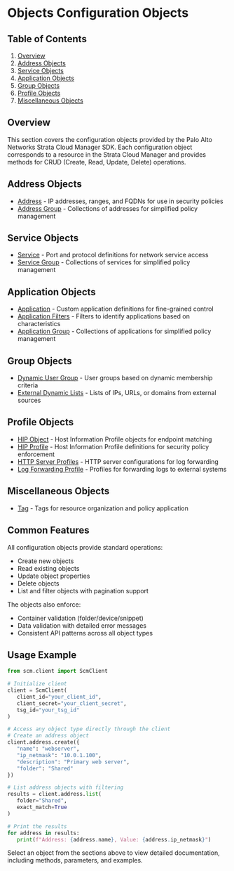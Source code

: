 # Objects Configuration Objects

## Table of Contents

1. [Overview](#overview)
2. [Address Objects](#address-objects)
3. [Service Objects](#service-objects)
4. [Application Objects](#application-objects)
5. [Group Objects](#group-objects)
6. [Profile Objects](#profile-objects)
7. [Miscellaneous Objects](#miscellaneous-objects)

## Overview

This section covers the configuration objects provided by the Palo Alto Networks Strata Cloud Manager SDK. Each configuration object corresponds to a resource in the Strata Cloud Manager and provides methods for CRUD (Create, Read, Update, Delete) operations.

## Address Objects

- [Address](address.md) - IP addresses, ranges, and FQDNs for use in security policies
- [Address Group](address_group.md) - Collections of addresses for simplified policy management

## Service Objects

- [Service](service.md) - Port and protocol definitions for network service access
- [Service Group](service_group.md) - Collections of services for simplified policy management

## Application Objects

- [Application](application.md) - Custom application definitions for fine-grained control
- [Application Filters](application_filters.md) - Filters to identify applications based on characteristics
- [Application Group](application_group.md) - Collections of applications for simplified policy management

## Group Objects

- [Dynamic User Group](dynamic_user_group.md) - User groups based on dynamic membership criteria
- [External Dynamic Lists](external_dynamic_lists.md) - Lists of IPs, URLs, or domains from external sources

## Profile Objects

- [HIP Object](hip_object.md) - Host Information Profile objects for endpoint matching
- [HIP Profile](hip_profile.md) - Host Information Profile definitions for security policy enforcement
- [HTTP Server Profiles](http_server_profiles.md) - HTTP server configurations for log forwarding
- [Log Forwarding Profile](log_forwarding_profile.md) - Profiles for forwarding logs to external systems

## Miscellaneous Objects

- [Tag](tag.md) - Tags for resource organization and policy application

## Common Features

All configuration objects provide standard operations:

- Create new objects
- Read existing objects
- Update object properties
- Delete objects
- List and filter objects with pagination support

The objects also enforce:

- Container validation (folder/device/snippet)
- Data validation with detailed error messages
- Consistent API patterns across all object types

## Usage Example

<div class="termy">

<!-- termynal -->
```python
from scm.client import ScmClient

# Initialize client
client = ScmClient(
   client_id="your_client_id",
   client_secret="your_client_secret",
   tsg_id="your_tsg_id"
)

# Access any object type directly through the client
# Create an address object
client.address.create({
   "name": "webserver",
   "ip_netmask": "10.0.1.100",
   "description": "Primary web server",
   "folder": "Shared"
})

# List address objects with filtering
results = client.address.list(
   folder="Shared",
   exact_match=True
)

# Print the results
for address in results:
   print(f"Address: {address.name}, Value: {address.ip_netmask}")
```

</div>

Select an object from the sections above to view detailed documentation, including methods, parameters, and examples.